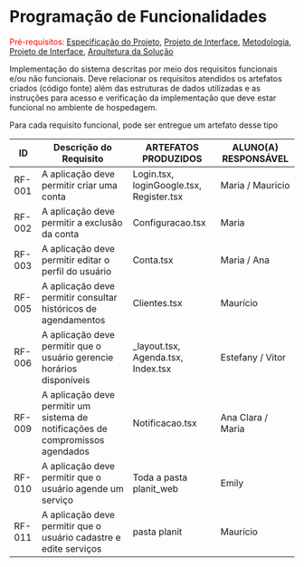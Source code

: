 # Programação de Funcionalidades

<span style="color:red">Pré-requisitos: <a href="2-Especificação do Projeto.md"> Especificação do Projeto</a></span>, <a href="3-Projeto de Interface.md"> Projeto de Interface</a>, <a href="4-Metodologia.md"> Metodologia</a>, <a href="3-Projeto de Interface.md"> Projeto de Interface</a>, <a href="5-Arquitetura da Solução.md"> Arquitetura da Solução</a>

Implementação do sistema descritas por meio dos requisitos funcionais e/ou não funcionais. Deve relacionar os requisitos atendidos os artefatos criados (código fonte) além das estruturas de dados utilizadas e as instruções para acesso e verificação da implementação que deve estar funcional no ambiente de hospedagem.

Para cada requisito funcional, pode ser entregue um artefato desse tipo

| ID     | Descrição do Requisito                                                                                   | ARTEFATOS PRODUZIDOS                     | ALUNO(A) RESPONSÁVEL |
| ------ | -------------------------------------------------------------------------------------------------------- | ---------------------------------------- | -------------------- |
| RF-001 | A aplicação deve permitir criar uma conta                                                                | Login.tsx, loginGoogle.tsx, Register.tsx | Maria / Mauricio     |
| RF-002 | A aplicação deve permitir a exclusão da conta                                                            | Configuracao.tsx                         | Maria                |
| RF-003 | A aplicação deve permitir editar o perfil do usuário                                                     | Conta.tsx                                | Maria / Ana          |
| RF-005 | A aplicação deve permitir consultar históricos de agendamentos                                           | Clientes.tsx                             | Maurício             |
| RF-006 | A aplicação deve permitir que o usuário gerencie horários disponíveis                                    | _layout.tsx, Agenda.tsx, Index.tsx       | Estefany / Vitor     |
| RF-009 | A aplicação deve permitir um sistema de notificações de compromissos agendados                           | Notificacao.tsx                          | Ana Clara / Maria    |
| RF-010 | A aplicação deve permitir que o usuário agende um serviço                                                | Toda a pasta planit_web                  | Emily                |
| RF-011 | A aplicação deve permitir que o usuário cadastre e edite serviços                                        | pasta planit                             | Maurício             |
